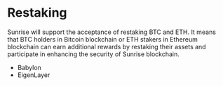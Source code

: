 # Restaking

Sunrise will support the acceptance of restaking BTC and ETH.
It means that BTC holders in Bitcoin blockchain or ETH stakers in Ethereum blockchain can earn additional rewards by restaking their assets and participate in enhancing the security of Sunrise blockchain.

- Babylon
- EigenLayer
